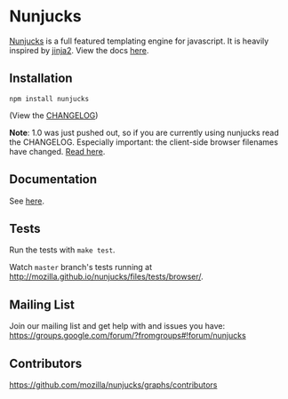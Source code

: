 # Nunjucks

[Nunjucks](http://mozilla.github.io/nunjucks/) is a full featured
templating engine for javascript. It is heavily inspired by
[jinja2](http://jinja.pocoo.org/). View the docs
[here](http://mozilla.github.io/nunjucks/).

## Installation

`npm install nunjucks`

(View the [CHANGELOG](https://github.com/mozilla/nunjucks/blob/master/CHANGELOG.md))

**Note**: 1.0 was just pushed out, so if you are currently using
  nunjucks read the CHANGELOG. Especially important: the client-side
  browser filenames have changed. [Read
  here](http://mozilla.github.io/nunjucks/getting-started.html).

## Documentation

See [here](http://mozilla.github.io/nunjucks/).

## Tests

Run the tests with `make test`.

Watch `master` branch's tests running at http://mozilla.github.io/nunjucks/files/tests/browser/.

## Mailing List

Join our mailing list and get help with and issues you have:
https://groups.google.com/forum/?fromgroups#!forum/nunjucks

## Contributors

https://github.com/mozilla/nunjucks/graphs/contributors
